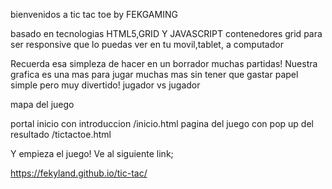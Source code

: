 bienvenidos a tic tac toe by FEKGAMING

basado en tecnologias HTML5,GRID Y JAVASCRIPT
  contenedores grid para ser responsive que lo puedas ver en tu movil,tablet, a computador
  
  

Recuerda esa simpleza de hacer en un borrador muchas partidas! Nuestra grafica es una mas para jugar muchas mas sin tener que gastar papel
simple pero muy divertido!
jugador vs jugador 

mapa del juego

portal inicio con introduccion /inicio.html
pagina del juego con pop up del resultado /tictactoe.html

Y empieza el juego!
Ve al siguiente link;

https://fekyland.github.io/tic-tac/
